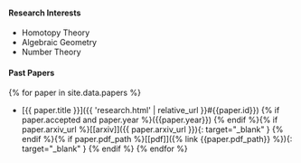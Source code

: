 
<div class="text-container container bg-light" markdown="1">

#### Research Interests
- Homotopy Theory
- Algebraic Geometry
- Number Theory

#### Past Papers
{% for paper in site.data.papers %}
- [{{ paper.title }}]({{ 'research.html' | relative_url }}#{{paper.id}})
  {% if paper.accepted and paper.year %}({{paper.year}})
  {% endif %}{% if paper.arxiv_url %}[\[arxiv\]]({{ paper.arxiv_url }}){: target="_blank" }
  {% endif %}{% if paper.pdf_path %}[\[pdf\]]({% link {{paper.pdf_path}} %}){: target="_blank" }
  {% endif %}
{% endfor %}

</div>
